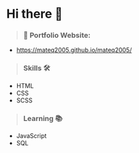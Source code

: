 # Hi there 👋

> ### 🔗 Portfolio Website:
- https://mateq2005.github.io/mateq2005/

> ### Skills 🛠️
- HTML
- CSS
- SCSS

> ### Learning 📚
- JavaScript
- SQL
